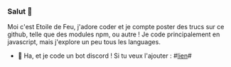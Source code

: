 ### Salut 👋


Moi c'est Etoile de Feu, j'adore coder et je compte poster des trucs sur ce github, telle que des modules npm, ou autre !
Je code principalement en javascript, mais j'explore un peu tous les languages.

- 🤖 Ha, et je code un bot discord ! Si tu veux l'ajouter : #[lien](https://top.gg/bot/988866995393024040)#
